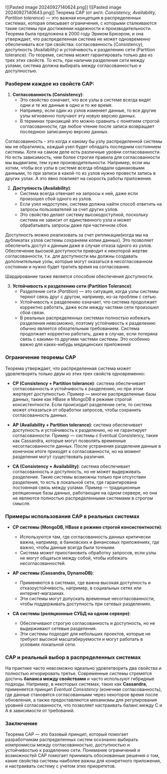 ![[Pasted image 20240927140624.png]]
![[Pasted image 20240927140643.png]]
Теорема CAP (от англ. *Consistency, Availability, Partition tolerance*) — это важная концепция в распределенных системах, которая описывает ограничения, с которыми сталкиваются такие системы при достижении надежности и производительности. Теорема была предложена в 2000 году Эриком Брюэром, и она утверждает, что распределенная система не может одновременно обеспечивать все три свойства: согласованность (Consistency), доступность (Availability) и устойчивость к разделению сети (Partition tolerance). По теореме, система может гарантировать только два из трех этих свойств. То есть, при наличии разделения сети между узлами, система должна выбирать между согласованностью и доступностью.

### Разберем каждое из свойств CAP:

1. **Согласованность (Consistency)**:
   - Это свойство означает, что все узлы в системе всегда видят одни и те же данные в одно и то же время.
   - Например, если один из узлов изменяет данные, то все другие узлы мгновенно получают эту новую версию данных.
   - В терминах транзакций это можно сравнить с понятием строгой согласованности, где любое чтение после записи возвращает последнюю записанную версию данных.

Согласованность - это когда к какому бы узлу распределенной системы мы не обратились, каждый узел будет обладать последним состоянием системы. Хотя на самом деле есть различные уровни согласованности. Но есть зависимость, чем более строгие правила для согласованности мы выдвигаем, тем хуже производительности. Например, если мы хотим, чтобы все узлы в системе всегда обладали одинаковыми данными, то при записи в какой-то из узлов нужно провести запись в других узлах. А это явно повлияет на скорость работы приложения.

2. **Доступность (Availability)**:
   - Система всегда отвечает на запросы к ней, даже если произошел сбой одного из узлов.
   - Если узел недоступен, система должна найти способ ответить на запросы пользователей за счет других узлов.
   - Это свойство делает систему высокодоступной, поскольку система не зависит от единственного узла и может обрабатывать запросы даже при частичном сбое.

Доступность можно реализовать за счет репликации(когда мы на дубликатах узлов системы сохраняем копии данных). Это позволяет обеспечить доступ к данным даже в случае отказа одного из узлов. Обеспечение высокой доступности приводит к некоторой жертве согласованности, т.к. для доступности мы должны создавать дополнительные узлы, которые могут оказаться в несогласованном состоянии и нужно будет тратить время на согласование.

Шардирование также является способом обеспечения доступности.

3. **Устойчивость к разделению сети (Partition Tolerance)**:
   - Разделение сети (*Partition*) — это ситуация, когда узлы системы теряют связь друг с другом, например, из-за проблем с сетью.
   - Устойчивость к разделению означает, что система продолжает корректно работать, даже если между частями сети произошел сбой связи.
   - В реальных распределенных системах полностью избежать разделения невозможно, поэтому устойчивость к разделению обычно является обязательным требованием.
Система продолжает корректно работать, даже в случае, если потеряна связь с какими-то другими частями системы. Это особенно важно для каких-нибудь медицинских приложений


### Ограничение теоремы CAP

Теорема утверждает, что распределенная система может удовлетворять только двум из этих трех свойств одновременно:

- **CP (Consistency + Partition tolerance)**: система обеспечивает согласованность и устойчивость к разделению, но при этом жертвует доступностью. Пример — многие распределенные базы данных, такие как HBase и MongoDB в режиме строгой консистентности. Если происходит разделение сети, то система может отказаться от обработки запросов, чтобы сохранить согласованность данных.

- **AP (Availability + Partition tolerance)**: система обеспечивает доступность и устойчивость к разделению, но не гарантирует согласованности. Пример — системы с Eventual Consistency, такие как Cassandra, которые могут позволять временные несогласованности данных. После устранения разделения данные в конечном итоге приходят к согласованности, но на момент разделения могут существовать различия.

- **CA (Consistency + Availability)**: система обеспечивает согласованность и доступность, но не может выдерживать разделение. Такие системы возможны только при отсутствии разделения, то есть в локальной сети, где гарантирована постоянная связь между узлами. Пример — традиционные реляционные базы данных, работающие на одном сервере, но они не являются полностью распределенными системами в строгом смысле.

### Примеры использования CAP в реальных системах

- **CP системы (MongoDB, HBase в режиме строгой консистентности)**:
  - Используются там, где согласованность данных критически важна, например, в банковских и финансовых приложениях, где важно, чтобы данные всегда были точными.
  - Система может приостановить обработку запросов, если узлы не могут общаться между собой, чтобы избежать несогласованностей.

- **AP системы (Cassandra, DynamoDB)**:
  - Применяются в системах, где важна высокая доступность и отказоустойчивость, например, в социальных сетях или интернет-магазинах.
  - Эти системы могут допускать временные несогласованности, чтобы поддерживать доступность при сетевых разделениях.

- **CA системы (реляционные СУБД на одном сервере)**:
  - Обеспечивают строгую согласованность и доступность, но не выдерживают сетевые разделения.
  - Эти системы подходят для небольших проектов, которые не требуют высокой масштабируемости и могут работать в условиях локальной сети.

### CAP и реальный выбор в распределенных системах

На практике часто невозможно идеально удовлетворить два свойства и полностью игнорировать третье. Современные системы стремятся достичь **баланса между свойствами** и часто используют гибридные подходы. Например, в некоторых системах, таких как **Cassandra**, применяется принцип *Eventual Consistency* (конечная согласованность), где данные становятся согласованными через некоторое время после обновления, а также предоставляются механизмы для регулирования уровней согласованности, что позволяет настраивать баланс между C и A в зависимости от требований.

### Заключение

Теорема CAP — это базовый принцип, который помогает разработчикам распределенных систем осознанно выбирать компромиссы между согласованностью, доступностью и устойчивостью к разделению сети. Понимание ограничений и возможностей CAP помогает принимать обоснованные решения о том, какие свойства системы наиболее важны для конкретного приложения, и настраивать систему с учетом этих приоритетов.